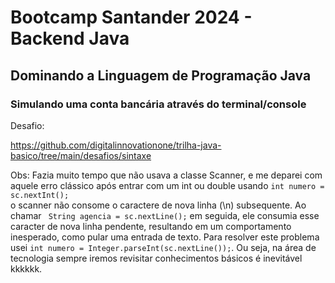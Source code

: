 # Bootcamp Santander 2024 - Backend Java

## Dominando a Linguagem de Programação Java

### Simulando uma conta bancária através do terminal/console

Desafio:

https://github.com/digitalinnovationone/trilha-java-basico/tree/main/desafios/sintaxe

Obs: Fazia muito tempo que não usava a classe Scanner, e me deparei com aquele erro clássico após entrar com um int ou double usando ```int numero = sc.nextInt();```  
o scanner não consome o caractere de nova linha (\n) subsequente. Ao chamar ``` String agencia = sc.nextLine();``` em seguida, ele consumia esse caracter de nova linha
pendente, resultando em um comportamento inesperado, como pular uma entrada de texto. Para resolver este problema usei ```int numero = Integer.parseInt(sc.nextLine());```.
Ou seja, na área de tecnologia sempre iremos revisitar conhecimentos básicos é inevitável kkkkkk.



